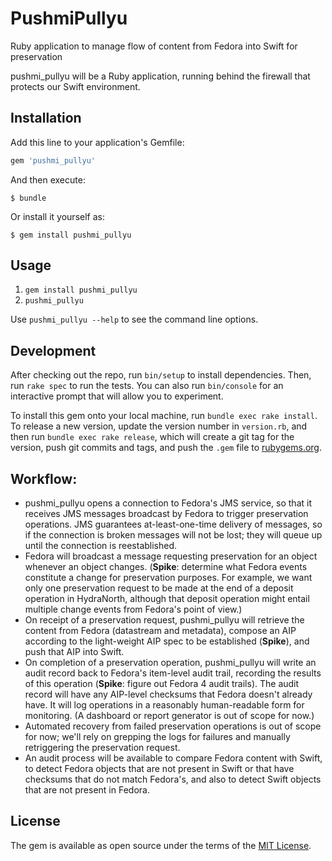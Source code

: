 # PushmiPullyu

Ruby application to manage flow of content from Fedora into Swift for preservation

pushmi_pullyu will be a Ruby application, running behind the firewall that protects our Swift environment.

## Installation

Add this line to your application's Gemfile:

```ruby
gem 'pushmi_pullyu'
```

And then execute:

    $ bundle

Or install it yourself as:

    $ gem install pushmi_pullyu

## Usage

1. `gem install pushmi_pullyu`
2. `pushmi_pullyu`

Use `pushmi_pullyu --help` to see the command line options.

## Development

After checking out the repo, run `bin/setup` to install dependencies. Then, run `rake spec` to run the tests. You can also run `bin/console` for an interactive prompt that will allow you to experiment.

To install this gem onto your local machine, run `bundle exec rake install`. To release a new version, update the version number in `version.rb`, and then run `bundle exec rake release`, which will create a git tag for the version, push git commits and tags, and push the `.gem` file to [rubygems.org](https://rubygems.org).


## Workflow:

- pushmi_pullyu opens a connection to Fedora's JMS service, so that it receives JMS messages broadcast by Fedora to trigger preservation operations. JMS guarantees at-least-one-time delivery of messages, so if the connection is broken messages will not be lost; they will queue up until the connection is reestablished.
- Fedora will broadcast a message requesting preservation for an object whenever an object changes. (**Spike**: determine what Fedora events constitute a change for preservation purposes. For example, we want only one preservation request to be made at the end of a deposit operation in HydraNorth, although that deposit operation might entail multiple change events from Fedora's point of view.)
- On receipt of a preservation request, pushmi_pullyu will retrieve the content from Fedora (datastream and metadata), compose an AIP according to the light-weight AIP spec to be established (**Spike**), and push that AIP into Swift.
- On completion of a preservation operation, pushmi_pullyu will write an audit record back to Fedora's item-level audit trail, recording the results of this operation (**Spike**: figure out Fedora 4 audit trails). The audit record will have any AIP-level checksums that Fedora doesn't already have. It will log operations in a reasonably human-readable form for monitoring. (A dashboard or report generator is out of scope for now.)
- Automated recovery from failed preservation operations is out of scope for now; we'll rely on grepping the logs for failures and manually retriggering the preservation request.
- An audit process will be available to compare Fedora content with Swift, to detect Fedora objects that are not present in Swift or that have checksums that do not match Fedora's, and also to detect Swift objects that are not present in Fedora.


## License

The gem is available as open source under the terms of the [MIT License](http://opensource.org/licenses/MIT).

